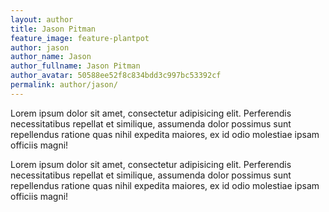 ```yaml
---
layout: author
title: Jason Pitman
feature_image: feature-plantpot
author: jason
author_name: Jason
author_fullname: Jason Pitman
author_avatar: 50588ee52f8c834bdd3c997bc53392cf
permalink: author/jason/
---
```


Lorem ipsum dolor sit amet, consectetur adipisicing elit. Perferendis necessitatibus repellat et similique, assumenda dolor possimus sunt repellendus ratione quas nihil expedita maiores, ex id odio molestiae ipsam officiis magni!

Lorem ipsum dolor sit amet, consectetur adipisicing elit. Perferendis necessitatibus repellat et similique, assumenda dolor possimus sunt repellendus ratione quas nihil expedita maiores, ex id odio molestiae ipsam officiis magni!
